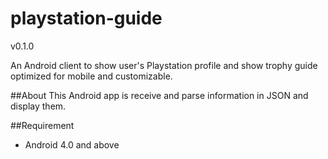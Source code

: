 playstation-guide
=================

v0.1.0

An Android client to show user's Playstation profile and show trophy guide optimized for mobile and customizable.

##About
This Android app is receive and parse information in JSON and display them.

##Requirement
* Android 4.0 and above